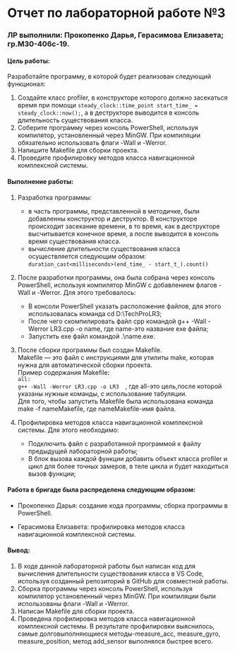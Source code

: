 # Отчет по лабораторной работе №3  
### ЛР выполнили: Прокопенко Дарья, Герасимова Елизавета; гр.М30-406с-19.  
#### Цель работы:  
Разработайте программу, в которой будет реализован следующий
функционал:
1. Создайте класс profiler, в конструкторе которого должно засекаться
время при помощи `steady_clock::time_point start_time_ = steady_clock::now();`, а в деструкторе выводится в консоль длительность существования
класса.
2. Соберите программу через консоль PowerShell, используя компилятор, установленный через MinGW. При компиляции обязательно использовать флаги -Wall и -Werror.
3. Напишите Makefile для сборки проекта.
4. Проведите профилировку методов класса навигационной комплексной системы. 

#### Выполнение работы:
1. Разработка программы: 
   - в часть программы, представленной в методичке, были добавленны конструктор и деструктор. В конструкторе происходит засекание времени, в то время, как в деструкторе высчитывается конечное время, а после выводится в консоль время существования класса. 
   - вычисление длительности существования класса осуществляется следующим образом: `duration_cast<milliseconds>(end_time_ - start_t_).count()`
 
2. После разработки программы, она была собрана через консоль PowerShell, используя компилятор MinGW c добавлением флагов -Wall и -Werror. Для этого требовалось:  
    - В консоли PowerShell указать расположение файлов, для этого использовалась команда cd D:\TechProLR3;  
    - После чего скомпилировать файл cpp командой g++ -Wall -Werror LR3.cpp -o name, где name-это название exe файла;  
    - Запустить exe файл командой .\name.exe.  

3. После сборки программы был создан Makefile.   
    Makefile — это файл с инструкциями для утилиты make, которая нужна для автоматической сборки проекта.  
    Пример содержания Makefile:  
      `all:`  
	      `g++ -Wall -Werror LR3.cpp -o LR3  `,
    где all-это цель,после которой указаны нужные команды, с использование табуляции.  
    Для того, чтобы запустить Makefile была использована команда make -f nameMakefile, где nameMakefile-имя файла.  
    
4. Профилировка методов класса навигационной комплексной системы. Для этого необходимо:
   - Подключить файл с разработанной программой к файлу предыдущей лабораторной работы;
   - В блок вызова каждой функции добавить объект класса profiler и цикл для более точных замеров, в теле цикла и будет находиться вызов функции; 


#### Работа в бригаде была распределена следующим образом:   
- Прокопенко Дарья: создание кода программы, сборка программы в PowerShell.

- Герасимова Елизавета: профилировка методов класса навигационной комплексной системы.   

#### Вывод:
1. В ходе данной лабораторной работы был написан код для вычисления длительности существования класса в VS Code, используя созданный репозиторий в GitHub для совместной работы.
2. Сборка программы через консоль PowerShell, используя компилятор установленный через MinGW. При компиляции были использованы флаги -Wall и -Werror.
3. Написан Makefile для сборки проекта. 
4. Проведена профилировка методов класса навигационной комплексной системы. В результате профилировки выяснилось, самые  долговыполняющиеся методы-measure_acc, measure_gyro, measure_position, метод add_sensor выполнялся быстрее всего. 

    
    
